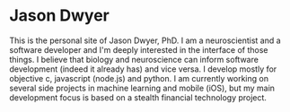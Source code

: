 # Jason Dwyer

This is the personal site of Jason Dwyer, PhD. I am a neuroscientist and a software developer and I'm deeply interested in the interface of those things. I believe that biology and neuroscience can inform software development (indeed it already has) and vice versa. I develop mostly for objective c, javascript (node.js) and python. I am currently working on several side projects in machine learning and mobile (iOS), but my main development focus is based on a stealth financial technology project.
